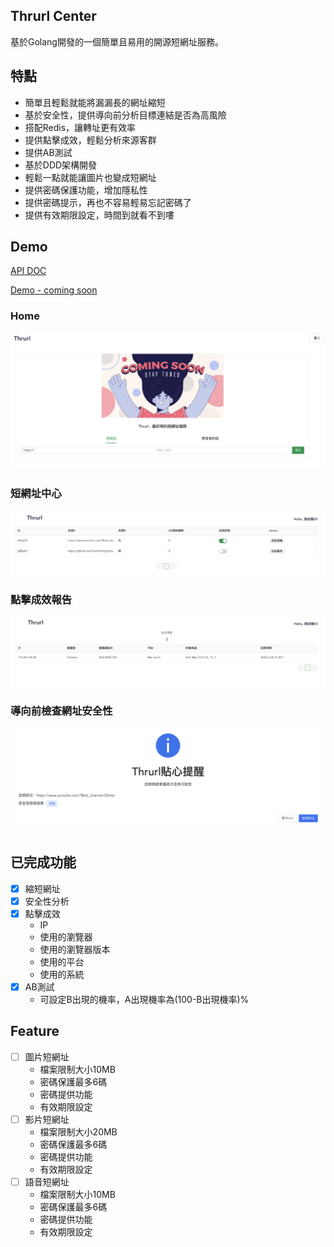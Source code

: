 ## Thrurl Center
基於Golang開發的一個簡單且易用的開源短網址服務。

## 特點
- 簡單且輕鬆就能將漏漏長的網址縮短
- 基於安全性，提供導向前分析目標連結是否為高風險
- 搭配Redis，讓轉址更有效率
- 提供點擊成效，輕鬆分析來源客群
- 提供AB測試
- 基於DDD架構開發
- 輕鬆一點就能讓圖片也變成短網址
- 提供密碼保護功能，增加隱私性
- 提供密碼提示，再也不容易輕易忘記密碼了
- 提供有效期限設定，時間到就看不到嘍

## Demo
[API DOC](https://thrurl-center.jmh-su.com/swagger/index.html)

[Demo - coming soon](https://thrurl.jmh-su.com)

### Home
![](static/images/1.png)
### 短網址中心
![](static/images/3.png)
### 點擊成效報告
![](static/images/4.png)
### 導向前檢查網址安全性
![](static/images/2.png)

## 已完成功能
- [X] 縮短網址
- [X] 安全性分析
- [x] 點擊成效
  - IP
  - 使用的瀏覽器
  - 使用的瀏覽器版本
  - 使用的平台
  - 使用的系統
- [x] AB測試
  - 可設定B出現的機率，A出現機率為(100-B出現機率)%

## Feature
- [ ] 圖片短網址
  - 檔案限制大小10MB
  - 密碼保護最多6碼
  - 密碼提供功能
  - 有效期限設定
- [ ] 影片短網址
  - 檔案限制大小20MB
  - 密碼保護最多6碼
  - 密碼提供功能
  - 有效期限設定
- [ ] 語音短網址
  - 檔案限制大小10MB
  - 密碼保護最多6碼
  - 密碼提供功能
  - 有效期限設定
